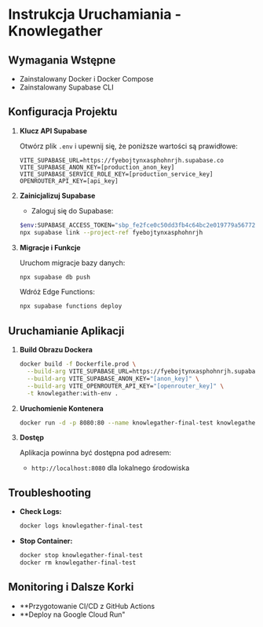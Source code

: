 # Instrukcja Uruchamiania - Knowlegather

## Wymagania Wstępne
- Zainstalowany Docker i Docker Compose
- Zainstalowany Supabase CLI

## Konfiguracja Projektu

1. **Klucz API Supabase**
   
   Otwórz plik `.env` i upewnij się, że poniższe wartości są prawidłowe:

   ```env
   VITE_SUPABASE_URL=https://fyebojtynxasphohnrjh.supabase.co
   VITE_SUPABASE_ANON_KEY=[production_anon_key]
   VITE_SUPABASE_SERVICE_ROLE_KEY=[production_service_key]
   OPENROUTER_API_KEY=[api_key]
   ```

2. **Zainicjalizuj Supabase**

    - Zaloguj się do Supabase:  

    ```bash
    $env:SUPABASE_ACCESS_TOKEN="sbp_fe2fce0c50dd3fb4c64bc2e019779a567725c880"
    npx supabase link --project-ref fyebojtynxasphohnrjh
    ```


3. **Migracje i Funkcje**  

   Uruchom migracje bazy danych:

   ```bash
   npx supabase db push
   ```

   Wdróż Edge Functions:

   ```bash
   npx supabase functions deploy
   ```

## Uruchamianie Aplikacji

1. **Build Obrazu Dockera**

   ```bash
   docker build -f Dockerfile.prod \
     --build-arg VITE_SUPABASE_URL=https://fyebojtynxasphohnrjh.supabase.co \
     --build-arg VITE_SUPABASE_ANON_KEY="[anon_key]" \
     --build-arg VITE_OPENROUTER_API_KEY="[openrouter_key]" \
     -t knowlegather:with-env .
   ```

2. **Uruchomienie Kontenera**

   ```bash
   docker run -d -p 8080:80 --name knowlegather-final-test knowlegather:with-env
   ```

3. **Dostęp**

   Aplikacja powinna być dostępna pod adresem:
   
   - `http://localhost:8080` dla lokalnego środowiska

## Troubleshooting

- **Check Logs:**

  ```bash
  docker logs knowlegather-final-test
  ```

- **Stop Container:**

  ```bash
  docker stop knowlegather-final-test
  docker rm knowlegather-final-test
  ```

## Monitoring i Dalsze Korki
- **Przygotowanie CI/CD z GitHub Actions
- **Deploy na Google Cloud Run"
